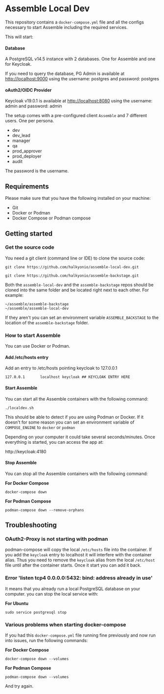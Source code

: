 # Assemble Local Dev

This repository contains a `docker-compose.yml` file and all the configs necessary to start Assemble including the required services.

This will start:

#### Database
A PostgreSQL v14.5 instance with 2 databases. One for Assemble and one for Keycloak.

If you need to query the database, PG Admin is available at [http://localhost:9000](http://localhost:9000) using the username: postgres and password: postgres

#### oAuth2/OIDC Provider
Keycloak v19.0.1 is available at [http://localhost:8080](http://localhost:8080) using the username: admin and password: admin

The setup comes with a pre-configured client `Assemble` and 7 different users. One per persona.

- dev
- dev_lead
- manager
- qa
- prod_approver
- prod_deployer
- audit

The password is the username.

## Requirements

Please make sure that you have the following installed on your machine:

- Git
- Docker or Podman
- Docker Compose or Podman compose

## Getting started

### Get the source code
You need a git client (command line or IDE) to clone the source code:

```
git clone https://github.com/halkyonio/assemble-local-dev.git

git clone https://github.com/halkyonio/assemble-backstage.git
```

Both the `assemble-local-dev` and the `assemble-backstage` repos should be cloned into the same folder and be located right next to each other.  For example:
```
~/assemble/assemble-backstage
~/assemble/assemble-local-dev
```

If they aren't you can set an environment variable `ASSEMBLE_BACKSTAGE` to the location of the `assemble-backstage` folder.

### How to start Assemble

You can use Docker or Podman.


#### Add /etc/hosts entry
Add an entry to /etc/hosts pointing keycloak to 127.0.0.1
```
127.0.0.1       localhost keycloak ## KEYCLOAK ENTRY HERE
```

#### Start Assemble
You can start all the Assemble containers with the following command:

```shell
./localdev.sh
```

This should be able to detect if you are using Podman or Docker.  If it doesn't for some reason you can set an environment variable of `COMPOSE_ENGINE` to `docker` or `podman`


Depending on your computer it could take several seconds/minutes. Once everything is started, you can access the app at:

http://keycloak:4180

#### Stop Assemble

You can stop all the Assemble containers with the following command:

**For Docker Compose**
```shell
docker-compose down
```

**For Podman Compose**
```shell
podman-compose down --remove-orphans
```

## Troubleshooting

### OAuth2-Proxy is not starting with podman
podman-compose will copy the local `/etc/hosts` file into the container.  If you add the `keycloak` entry to localhost it will interfere with the container alias.  Thus you need to remove the `keycloak` alias from the local `/etc/host` file until after the container starts.  Once it start you can add it back.

### Error 'listen tcp4 0.0.0.0:5432: bind: address already in use'

It means that you already run a local PostgreSQL database on your computer. you can stop the local service with:

**For Ubuntu**
```
sudo service postgresql stop
```

### Various problems when starting docker-compose

If you had this `docker-compose.yml` file running fine previously and now run into issues, run the following commands:

**For Docker Compose**
```shell
docker-compose down --volumes
```

**For Podman Compose**
```shell
podman-compose down --volumes
```

And try again.

